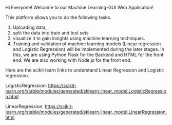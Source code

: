 Hi Everyone!
Welcome to our Machine Learning-GUI Web Application!

This platform allows you to do the following tasks.
1. Uploading data,
2. split the data into train and test sets
3. visualize it to gain insights using machine learning techniques.
4. Training and validation of machine learning models (Linear regression and Logistic Regression) will be implemented during the later stages.
In this, we are using Python Flask for the Backend and HTML for the front end. We are also working with Node.js for the front end.

Here are the scikit learn links to understand Linear Regression and Logistic regression.

LogisticRegression:
https://scikit-learn.org/stable/modules/generated/sklearn.linear_model.LogisticRegression.html

LinearRegression:
https://scikit-learn.org/stable/modules/generated/sklearn.linear_model.LinearRegression.html

